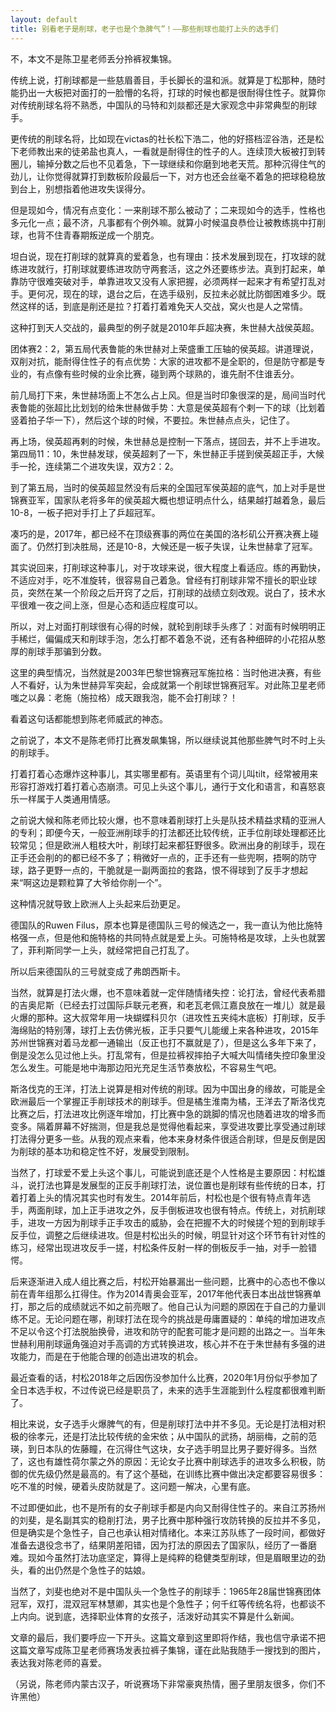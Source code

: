 ```yaml
---
layout: default
title: 别看老子是削球，老子也是个急脾气”！——那些削球也能打上头的选手们
---
```


不，本文不是陈卫星老师丢分拎裤衩集锦。

传统上说，打削球都是一些慈眉善目，手长脚长的温和派。就算是丁松那种，随时能扔出一大板把对面打的一脸懵的名将，打球的时候也都是很耐得住性子。就算你对传统削球名将不熟悉，中国队的马特和刘燚都还是大家观念中非常典型的削球手。

更传统的削球名将，比如现在victas的社长松下浩二，他的好搭档涩谷浩，还是松下老师教出来的徒弟盐也真人，一看就是耐得住的性子的人。连续顶大板被打到转圈儿，输掉分数之后也不见着急，下一球继续和你磨到地老天荒。那种沉得住气的劲儿，让你觉得就算打到数板阶段最后一下，对方也还会丝毫不着急的把球稳稳放到台上，别想指着他进攻失误得分。

但是现如今，情况有点变化：一来削球不那么被动了；二来现如今的选手，性格也多元化一点；最不济，凡事都有个例外嘛。就算小时候温良恭俭让被教练挑中打削球，也背不住青春期叛逆成一个朋克。



坦白说，现在打削球的就算真的爱着急，也有理由：技术发展到现在，打攻球的就练进攻就行，打削球就要练进攻防守两套活，这之外还要练步法。真到打起来，单靠防守很难突破对手，单靠进攻又没有人家把握，必须两样一起来才有希望打乱对手。更何况，现在的球，退台之后，在选手级别，反拉未必就比防御困难多少。既然这样的话，到底是削还是拉？打着打着难免天人交战，窝火也是人之常情。

这种打到天人交战的，最典型的例子就是2010年乒超决赛，朱世赫大战侯英超。

团体赛2：2，第五局代表鲁能的朱世赫对上荣盛重工压轴的侯英超。讲道理说，双削对抗，能耐得住性子的有点优势：大家的进攻都不是全职的，但是防守都是专业的，有点像有些时候的业余比赛，碰到两个球熟的，谁先耐不住谁丢分。

前几局打下来，朱世赫场面上不怎么占上风。但是当时印象很深的是，局间当时代表鲁能的张超比比划划的给朱世赫做手势：大意是侯英超有个剌一下的球（比划着竖着拍子华一下），然后这个球的时候，不要拉。朱世赫点点头，记住了。

再上场，侯英超再剌的时候，朱世赫总是控制一下落点，搓回去，并不上手进攻。第四局11：10，朱世赫发球，侯英超剌了一下，朱世赫正手搓到侯英超正手，大候手一抡，连续第二个进攻失误，双方2：2。

到了第五局，当时的侯英超显然没有后来的全国冠军侯英超的底气，加上对手是世锦赛亚军，国家队老将多年的侯英超大概也想证明点什么，结果越打越着急，最后10-8，一板子把对手打上了乒超冠军。

凑巧的是，2017年，都已经不在顶级赛事的两位在美国的洛杉矶公开赛决赛上碰面了。仍然打到决胜局，还是10-8，大候还是一板子失误，让朱世赫拿了冠军。



其实说回来，打削球这种事儿，对于攻球来说，很大程度上看适应。练的再勤快，不适应对手，吃不准旋转，很容易自己着急。曾经有打削球非常不擅长的职业球员，突然在某一个阶段之后开窍了之后，打削球的战绩立刻改观。说白了，技术水平很难一夜之间上涨，但是心态和适应程度可以。

所以，对上对面打削球很有心得的时候，就轮到削球手头疼了：对面有时候明明正手稀烂，偏偏成天和削球手泡，怎么打都不着急不说，还有各种细碎的小花招从憨厚的削球手那骗到分数。

这里的典型情况，当然就是2003年巴黎世锦赛冠军施拉格：当时他进决赛，有些人不看好，认为朱世赫异军突起，会成就第一个削球世锦赛冠军。对此陈卫星老师嗤之以鼻：老施（施拉格）成天跟我泡，能不会打削球？！

看着这句话都能想到陈老师威武的神态。



之前说了，本文不是陈老师打比赛发飙集锦，所以继续说其他那些脾气时不时上头的削球手。

打着打着心态爆炸这种事儿，其实哪里都有。英语里有个词儿叫tilt，经常被用来形容打游戏打着打着心态崩溃。可见上头这个事儿，通行于文化和语言，和喜怒哀乐一样属于人类通用情感。

之前说大候和陈老师比较火爆，也不意味着削球打上头是队技术精益求精的亚洲人的专利；即便今天，一般亚洲削球手的打法都还比较传统，正手位削球处理都还比较常见；但是欧洲人粗枝大叶，削球打起来都狂野很多。欧洲出身的削球手，现在正手还会削的的都已经不多了；稍微好一点的，正手还有一些兜啊，捂啊的防守球，路子更野一点的，干脆就是一副两面拉的套路，恨不得球到了反手才想起来“啊这边是颗粒算了大爷给你削一个”。

这种情况就导致上欧洲人上头起来后劲更足。

德国队的Ruwen Filus，原本也算是德国队三号的候选之一，我一直认为他比施特格强一点，但是他和施特格的共同特点就是爱上头。可施特格是攻球，上头也就罢了，菲利斯同学一上头，就经常把自己打乱了。

所以后来德国队的三号就变成了弗朗西斯卡。



当然，就算是打法火爆，也不意味着就一定伴随情绪失控：论打法，曾经代表希腊的吉奥尼斯（已经去打过国际乒联元老赛，和老瓦老佩江嘉良放在一堆儿）就是最火爆的那种。这大叔常年用一块蝴蝶科贝尔（进攻性五夹纯木底板）打削球，反手海绵贴的特别薄，球打上去仿佛光板，正手只要气儿能缓上来各种进攻，2015年苏州世锦赛对着马龙都一通输出（反正也打不赢就是了），但是这么多年下来了，倒是没怎么见过他上头。打乱常有，但是拉裤衩摔拍子大喊大叫情绪失控印象里没怎么发生。可能是地中海那边阳光充足生活节奏放松，不容易生气吧。

斯洛伐克的王洋，打法上说算是相对传统的削球。因为中国出身的缘故，可能是全欧洲最后一个掌握正手削球技术的削球手。但是橘生淮南为橘，王洋去了斯洛伐克比赛之后，打法进攻比例逐年增加，打比赛中急的跳脚的情况也随着进攻的增多而变多。隔着屏幕不好揣测，但是我总是觉得他看起来，享受进攻要比享受通过削球打法得分更多一些。从我的观点来看，他本来身材条件很适合削球，但是反倒是因为削球的基本功和稳定性不好，发展受到限制。



当然了，打球爱不爱上头这个事儿，可能说到底还是个人性格是主要原因：村松雄斗，说打法也算是发展型的正反手削球打法，说位置也是削球有些传统的日本，打着打着上头的情况其实也时有发生。2014年前后，村松也是个很有特点青年选手，两面削球，加上正手进攻之外，反手倒板进攻也很有特点。传统上，对抗削球手，进攻一方因为削球手正手攻击的威胁，会在把握不大的时候搓个短的到削球手反手位，调整之后继续进攻。但是村松出头的时候，明显针对这个环节有针对性的练习，经常出现进攻反手一搓，村松条件反射一样的倒板反手一抽，对手一脸错愕。

后来逐渐进入成人组比赛之后，村松开始暴漏出一些问题，比赛中的心态也不像以前在青年组那么扛得住。作为2014青奥会亚军，2017年他代表日本出战世锦赛单打，那之后的成绩就远不如之前亮眼了。他自己认为问题的原因在于自己的力量训练不足。无论问题在哪，削球打法在现今的挑战是毋庸置疑的：单纯的增加进攻点不足以令这个打法脱胎换骨，进攻和防守的配套可能才是问题的出路之一。当年朱世赫利用削球逼角强迫对手高调的方式转换进攻，核心并不在于朱世赫有多强的进攻能力，而是在于他能合理的创造出进攻的机会。

最近查看的话，村松2018年之后因伤没参加什么比赛，2020年1月份似乎参加了全日本选手权，不过传说已经是职员了，未来的选手生涯能到什么程度都很难判断了。



相比来说，女子选手火爆脾气的有，但是削球打法中并不多见。无论是打法相对积极的徐孝元，还是打法比较传统的金宋依；从中国队的武扬，胡丽梅，之前的范瑛，到日本队的佐藤瞳，在沉得住气这块，女子选手明显比男子要好得多。当然了，这也有雄性荷尔蒙之外的原因：无论女子比赛中削球选手的进攻多么积极，防御的优先级仍然是最高的。有了这个基础，在训练比赛中做出决定都要容易很多：吃不准的时候，硬着头皮防就是了。这问题一解决，心里有底。

不过即便如此，也不是所有的女子削球手都是内向又耐得住性子的。来自江苏扬州的刘斐，是名副其实的稳削打法，男子比赛中那种强行攻防转换的反拉并不多见，但是确实是个急性子，自己也承认相对情绪化。本来江苏队练了一段时间，都做好准备去退役念书了，结果阴差阳错，因为打法的原因去了国家队，经历了一番磨难。现如今虽然打法功底坚定，算得上是纯粹的稳健类型削球，但是眉眼里边的劲头，看的出仍然是个急性子的姑娘。

当然了，刘斐也绝对不是中国队头一个急性子的削球手：1965年28届世锦赛团体冠军，双打，混双冠军林慧卿，其实也是个急性子；何千红等传统名将，也都谈不上内向。说到底，选择职业体育的女孩子，活泼好动其实不算是什么新闻。



文章的最后，我们要呼应一下开头。这篇文章到这里即将作结，我也信守承诺不把这篇文章写成陈卫星老师赛场发表拉裤子集锦，谨在此贴我随手一搜找到的图片，表达我对陈老师的喜爱。

（另说，陈老师内蒙古汉子，听说赛场下非常豪爽热情，圈子里朋友很多，你们不许黑他）

